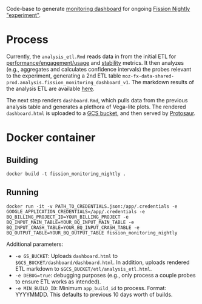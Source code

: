 Code-base to generate [monitoring dashboard](https://protosaur.dev/fission-experiment-monitoring-dashboard/dashboard/dashboard.html) for ongoing [Fission Nightly "experiment"](https://experimenter.services.mozilla.com/experiments/fission-nightly/). 

# Process
Currently, the `analysis_etl.Rmd` reads data in from the initial ETL for [performance/engagement/usage](https://github.com/mozilla/bigquery-etl/tree/master/sql/moz-fx-data-shared-prod/telemetry_derived/fission_monitoring_main_v1) and [stability](https://github.com/mozilla/bigquery-etl/tree/master/sql/moz-fx-data-shared-prod/telemetry_derived/fission_monitoring_crash_v1) metrics. It then analyzes (e.g., aggregates and calculates confidence intervals) the probes relevant to the experiment, generating a 2nd ETL table `moz-fx-data-shared-prod.analysis.fission_monitoring_dashboard_v1`. The markdown results of the analysis ETL are available [here](https://storage.cloud.google.com/fission-experiment-monitoring-dashboard/etl/analysis_etl.html). 

The next step renders `dashboard.Rmd`, which pulls data from the previous analysis table and generates a plethora of Vega-lite plots. The rendered `dashboard.html` is uploaded to a [GCS bucket](https://storage.cloud.google.com/fission-experiment-monitoring-dashboard/dashboard/dashboard.html), and then served by [Protosaur](https://docs.telemetry.mozilla.org/cookbooks/operational/protosaur.html). 

# Docker container

## Building
```shell script
docker build -t fission_monitoring_nightly .
```

## Running
```shell script
docker run -it -v PATH_TO_CREDENTIALS.json:/app/.credentials -e GOOGLE_APPLICATION_CREDENTIALS=/app/.credentials -e BQ_BILLING_PROJECT_ID=YOUR_BILLING_PROJECT -e BQ_INPUT_MAIN_TABLE=YOUR_BQ_INPUT_MAIN_TABLE -e BQ_INPUT_CRASH_TABLE=YOUR_BQ_INPUT_CRASH_TABLE -e BQ_OUTPUT_TABLE=YOUR_BQ_OUTPUT_TABLE fission_monitoring_nightly
```
Additional parameters:

* `-e GS_BUCKET`: Uploads `dashboard.html` to `$GCS_BUCKET/dashboard/dashboard.html`. In addition, uploads rendered ETL markdown to `$GCS_BUCKET/etl/analysis_etl.html`.
* `-e DEBUG=true`: debugging purposes (e.g., only process a couple probes to ensure ETL works as intended).
* `-e MIN_BUILD_ID`: Minimum `app_build_id` to process. Format: YYYYMMDD. This defaults to previous 10 days worth of builds. 
